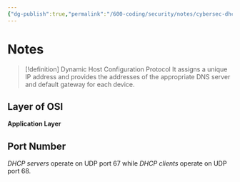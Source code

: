 ```yaml
---
{"dg-publish":true,"permalink":"/600-coding/security/notes/cybersec-dhcp/","tags":["CyberSecurity"]}
---
```



# Notes
> [!definition] Dynamic Host Configuration Protocol
> It assigns a unique IP address and provides the addresses of the appropriate DNS server and default gateway for each device.

## Layer of OSI
**Application Layer**

## Port Number
*DHCP servers* operate on UDP port 67 while *DHCP clients* operate on UDP port 68.